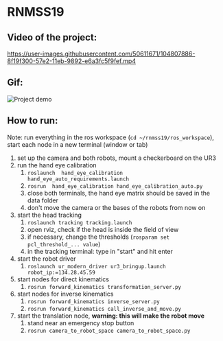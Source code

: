 # RNMSS19

## Video of the project:
https://user-images.githubusercontent.com/50611671/104807886-8f19f300-57e2-11eb-9892-e6a3fc5f9fef.mp4

## Gif:
![Project demo](https://user-images.githubusercontent.com/50611671/104808033-c76e0100-57e3-11eb-953e-51b74e8512db.gif)

## How to run:

Note: run everything in the ros workspace (`cd ~/rnmss19/ros_workspace`), start each node in a new terminal (window or tab) 
1.  set up the camera and both robots, mount a checkerboard on the UR3
2.  run the hand eye calibration 
    1.  `roslaunch  hand_eye_calibration hand_eye_auto_requirements.launch`
    2.  `rosrun  hand_eye_calibration hand_eye_calibration_auto.py`
    3.  close both terminals, the hand eye matrix should be saved in the data folder
    3.  don't move the camera or the bases of the robots from now on
3.  start the head tracking
    1. `roslaunch tracking tracking.launch`
    2. open rviz, check if the head is inside the field of view
    3. if necessary, change the thresholds (`rosparam set pcl_threshold_... value`)
    4. in the tracking terminal: type in "start" and hit enter
4.  start the robot driver
    1. `roslaunch ur_modern_driver ur3_bringup.launch robot_ip:=134.28.45.59`
5.  start nodes for direct kinematics
    1. `rosrun forward_kinematics transformation_server.py`
6. start nodes for inverse kinematics
    1. `rosrun forward_kinematics inverse_server.py`
    2. `rosrun forward_kinematics call_inverse_and_move.py`
7. start the translation node, **warning: this will make the robot move**
    1. stand near an emergency stop button
    2. `rosrun camera_to_robot_space camera_to_robot_space.py `
    

